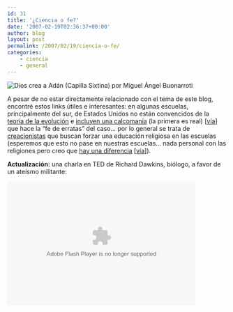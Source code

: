 ```yaml
---
id: 31
title: '¿Ciencia o fe?'
date: '2007-02-19T02:36:37+00:00'
author: blog
layout: post
permalink: /2007/02/19/ciencia-o-fe/
categories:
    - ciencia
    - general
---
```


![Dios crea a Adán (Capilla Sixtina) por Miguel Ángel Buonarroti](/blog/assets/uploads/2007/02/god.jpg)

A pesar de no estar directamente relacionado con el tema de este blog, encontré estos links útiles e interesantes: en algunas escuelas, principalmente del sur, de Estados Unidos no están convencidos de la [teoría de la evolución](http://darwin-online.org.uk/content/frameset?itemID=F373&viewtype=text&pageseq=1 "On the Origin of Species by Means of Natural Selection por Charles Darwin") e [incluyen una calcomaní­a](http://www.swarthmore.edu/NatSci/cpurrin1/textbookdisclaimers/ "Textbook Disclaimer Stickers") (la primera es real) \[[ví­a](http://www.boingboing.net/2007/02/18/satirical_science_te.html "Boing boing - Satirical science textbook stickers")\] que hace la “fe de erratas” del caso… por lo general se trata de [creacionistas](http://es.wikipedia.org/wiki/Creacionismo "Creacionismo segun Wikipedia") que buscan forzar una educación religiosa en las escuelas (esperemos que esto no pase en nuestras escuelas… nada personal con las religiones pero creo que [hay una diferencia](http://www.wellingtongrey.net/miscellanea/archive/2007-01-15%20--%20science%20vs%20faith.html "Ciencia vs. fe") \[[ví­a](http://www.boingboing.net/2007/02/17/science_and_faith_tw.html "Boing boing - Science and faith: two flowcharts")\]).

**Actualización:** una charla en TED de Richard Dawkins, biólogo, a favor de un ateísmo militante:

<embed align="middle" allowscriptaccess="always" bgcolor="#FFFFFF" flashvars="bgColor=FFFFFF&file=http://static.videoegg.com/ted/movies/RICHARDDAWKINS-2002_high.flv&autoPlay=false&fullscreenURL=http://static.videoegg.com/ted/flash/fullscreen.html&forcePlay=false&logo=&allowFullscreen=true" height="285" name="VE_Player" pluginspage="http://www.macromedia.com/go/getflashplayer" quality="high" scale="noscale" src="//static.videoegg.com/ted/flash/loader.swf" type="application/x-shockwave-flash" width="432" wmode="window"></embed>
